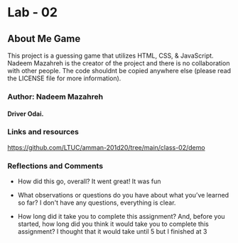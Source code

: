 # Lab - 02

## About Me Game 

This project is a guessing game that utilizes HTML, CSS, & JavaScript. Nadeem Mazahreh is the creator of the project and there is no collaboration with other people. The code shouldnt be copied anywhere else (please read the LICENSE file for more information).

### Author: Nadeem Mazahreh
#### Driver Odai.


### Links and resources
https://github.com/LTUC/amman-201d20/tree/main/class-02/demo

### Reflections and Comments 
- How did this go, overall?
  It went great! It was fun

- What observations or questions do you have about what you’ve learned so far?
  I don't have any questions, everything is clear.

- How long did it take you to complete this assignment? And, before you started, how long did you think it would take you to complete this assignment?
  I thought that it would take until 5 but I finished at 3